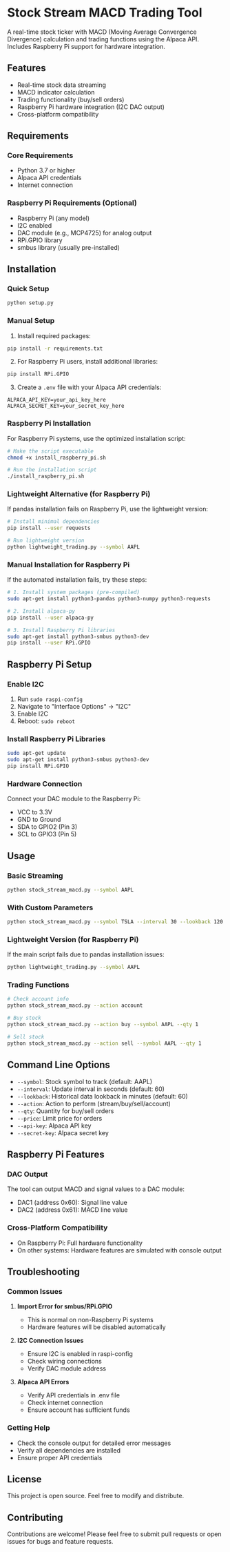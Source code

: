 # Stock Stream MACD Trading Tool

A real-time stock ticker with MACD (Moving Average Convergence Divergence) calculation and trading functions using the Alpaca API. Includes Raspberry Pi support for hardware integration.

## Features

- Real-time stock data streaming
- MACD indicator calculation
- Trading functionality (buy/sell orders)
- Raspberry Pi hardware integration (I2C DAC output)
- Cross-platform compatibility

## Requirements

### Core Requirements
- Python 3.7 or higher
- Alpaca API credentials
- Internet connection

### Raspberry Pi Requirements (Optional)
- Raspberry Pi (any model)
- I2C enabled
- DAC module (e.g., MCP4725) for analog output
- RPi.GPIO library
- smbus library (usually pre-installed)

## Installation

### Quick Setup
```bash
python setup.py
```

### Manual Setup
1. Install required packages:
```bash
pip install -r requirements.txt
```

2. For Raspberry Pi users, install additional libraries:
```bash
pip install RPi.GPIO
```

3. Create a `.env` file with your Alpaca API credentials:
```
ALPACA_API_KEY=your_api_key_here
ALPACA_SECRET_KEY=your_secret_key_here
```

### Raspberry Pi Installation
For Raspberry Pi systems, use the optimized installation script:
```bash
# Make the script executable
chmod +x install_raspberry_pi.sh

# Run the installation script
./install_raspberry_pi.sh
```

### Lightweight Alternative (for Raspberry Pi)
If pandas installation fails on Raspberry Pi, use the lightweight version:
```bash
# Install minimal dependencies
pip install --user requests

# Run lightweight version
python lightweight_trading.py --symbol AAPL
```

### Manual Installation for Raspberry Pi
If the automated installation fails, try these steps:
```bash
# 1. Install system packages (pre-compiled)
sudo apt-get install python3-pandas python3-numpy python3-requests

# 2. Install alpaca-py
pip install --user alpaca-py

# 3. Install Raspberry Pi libraries
sudo apt-get install python3-smbus python3-dev
pip install --user RPi.GPIO
```

## Raspberry Pi Setup

### Enable I2C
1. Run `sudo raspi-config`
2. Navigate to "Interface Options" → "I2C"
3. Enable I2C
4. Reboot: `sudo reboot`

### Install Raspberry Pi Libraries
```bash
sudo apt-get update
sudo apt-get install python3-smbus python3-dev
pip install RPi.GPIO
```

### Hardware Connection
Connect your DAC module to the Raspberry Pi:
- VCC to 3.3V
- GND to Ground
- SDA to GPIO2 (Pin 3)
- SCL to GPIO3 (Pin 5)

## Usage

### Basic Streaming
```bash
python stock_stream_macd.py --symbol AAPL
```

### With Custom Parameters
```bash
python stock_stream_macd.py --symbol TSLA --interval 30 --lookback 120
```

### Lightweight Version (for Raspberry Pi)
If the main script fails due to pandas installation issues:
```bash
python lightweight_trading.py --symbol AAPL
```

### Trading Functions
```bash
# Check account info
python stock_stream_macd.py --action account

# Buy stock
python stock_stream_macd.py --action buy --symbol AAPL --qty 1

# Sell stock
python stock_stream_macd.py --action sell --symbol AAPL --qty 1
```

## Command Line Options

- `--symbol`: Stock symbol to track (default: AAPL)
- `--interval`: Update interval in seconds (default: 60)
- `--lookback`: Historical data lookback in minutes (default: 60)
- `--action`: Action to perform (stream/buy/sell/account)
- `--qty`: Quantity for buy/sell orders
- `--price`: Limit price for orders
- `--api-key`: Alpaca API key
- `--secret-key`: Alpaca secret key

## Raspberry Pi Features

### DAC Output
The tool can output MACD and signal values to a DAC module:
- DAC1 (address 0x60): Signal line value
- DAC2 (address 0x61): MACD line value

### Cross-Platform Compatibility
- On Raspberry Pi: Full hardware functionality
- On other systems: Hardware features are simulated with console output

## Troubleshooting

### Common Issues

1. **Import Error for smbus/RPi.GPIO**
   - This is normal on non-Raspberry Pi systems
   - Hardware features will be disabled automatically

2. **I2C Connection Issues**
   - Ensure I2C is enabled in raspi-config
   - Check wiring connections
   - Verify DAC module address

3. **Alpaca API Errors**
   - Verify API credentials in .env file
   - Check internet connection
   - Ensure account has sufficient funds

### Getting Help
- Check the console output for detailed error messages
- Verify all dependencies are installed
- Ensure proper API credentials

## License

This project is open source. Feel free to modify and distribute.

## Contributing

Contributions are welcome! Please feel free to submit pull requests or open issues for bugs and feature requests. 
